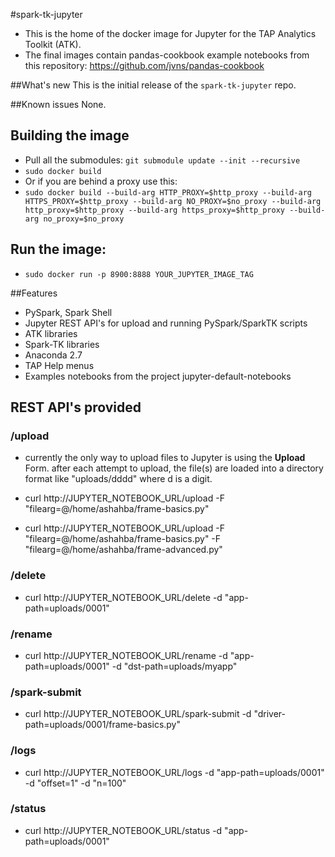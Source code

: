 
#spark-tk-jupyter

- This is the home of the docker image for Jupyter for the TAP Analytics Toolkit (ATK). 
- The final images contain pandas-cookbook example notebooks from this repository:
https://github.com/jvns/pandas-cookbook

##What's new
This is the initial release of the `spark-tk-jupyter` repo.

##Known issues
None.

## Building the image
- Pull all the submodules: `git submodule update --init --recursive`
- `sudo docker build`
- Or if you are behind a proxy use this:
- `sudo docker build --build-arg HTTP_PROXY=$http_proxy --build-arg HTTPS_PROXY=$http_proxy --build-arg NO_PROXY=$no_proxy --build-arg http_proxy=$http_proxy --build-arg https_proxy=$http_proxy --build-arg no_proxy=$no_proxy`

## Run the image:
- `sudo docker run -p 8900:8888 YOUR_JUPYTER_IMAGE_TAG`

##Features

- PySpark, Spark Shell
- Jupyter REST API's for upload and running PySpark/SparkTK scripts
- ATK libraries
- Spark-TK libraries
- Anaconda 2.7
- TAP Help menus
- Examples notebooks from the project jupyter-default-notebooks

## REST API's provided

### /upload
- currently the only way to upload files to Jupyter is using the **Upload** Form.
    after each attempt to upload, the file(s) are loaded into a directory format like "uploads/dddd" where d is a digit.

- curl http://JUPYTER_NOTEBOOK_URL/upload -F "filearg=@/home/ashahba/frame-basics.py"
- curl http://JUPYTER_NOTEBOOK_URL/upload -F "filearg=@/home/ashahba/frame-basics.py" -F "filearg=@/home/ashahba/frame-advanced.py"

### /delete
- curl http://JUPYTER_NOTEBOOK_URL/delete -d "app-path=uploads/0001"

### /rename
- curl http://JUPYTER_NOTEBOOK_URL/rename -d "app-path=uploads/0001" -d "dst-path=uploads/myapp"

### /spark-submit
- curl http://JUPYTER_NOTEBOOK_URL/spark-submit -d "driver-path=uploads/0001/frame-basics.py"

### /logs
- curl http://JUPYTER_NOTEBOOK_URL/logs -d "app-path=uploads/0001" -d "offset=1" -d "n=100"

### /status
- curl http://JUPYTER_NOTEBOOK_URL/status -d "app-path=uploads/0001"


